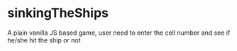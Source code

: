 # sinkingTheShips
A plain vanilla JS based game, user need to enter the cell number and see if he/she hit the ship or not
